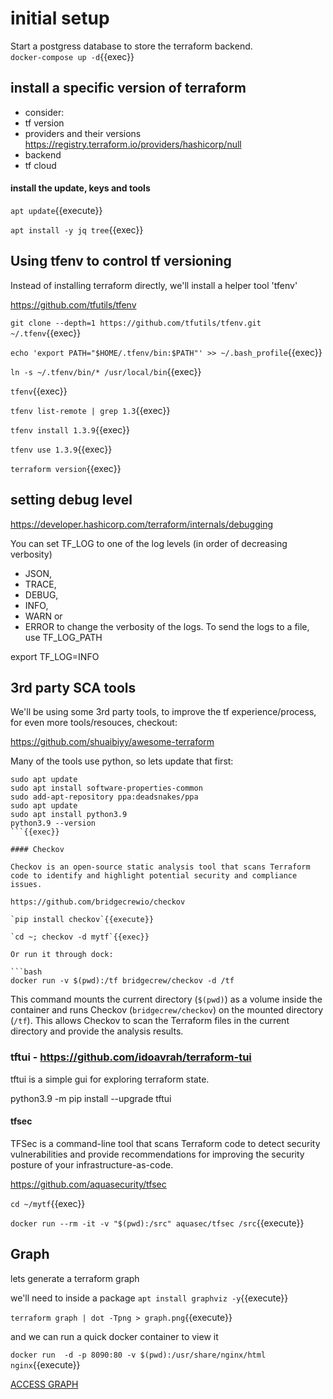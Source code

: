 # initial setup


Start a postgress database to store the terraform backend.   
`docker-compose up -d`{{exec}}

## install a specific version of terraform

- consider:
- tf version
- providers and their versions  https://registry.terraform.io/providers/hashicorp/null
- backend
- tf cloud



#### install the update, keys and tools

`apt update`{{execute}}

`apt install -y jq tree`{{exec}}



## Using tfenv to control tf versioning

Instead of installing terraform directly, we'll install a helper tool 'tfenv'

https://github.com/tfutils/tfenv

`git clone --depth=1 https://github.com/tfutils/tfenv.git ~/.tfenv`{{exec}}

`echo 'export PATH="$HOME/.tfenv/bin:$PATH"' >> ~/.bash_profile`{{exec}}

`ln -s ~/.tfenv/bin/* /usr/local/bin`{{exec}}

`tfenv`{{exec}}

`tfenv list-remote | grep 1.3`{{exec}}


`tfenv install 1.3.9`{{exec}}

`tfenv use 1.3.9`{{exec}}

`terraform version`{{exec}}


## setting debug level

https://developer.hashicorp.com/terraform/internals/debugging

You can set TF_LOG to one of the log levels (in order of decreasing verbosity) 
- JSON, 
- TRACE, 
- DEBUG, 
- INFO, 
- WARN or 
- ERROR 
to change the verbosity of the logs. To send the logs to a file, use TF_LOG_PATH

export TF_LOG=INFO

## 3rd party SCA tools

We'll be using some 3rd party tools, to improve the tf experience/process, for even more tools/resouces, checkout: 

https://github.com/shuaibiyy/awesome-terraform

Many of the tools use python, so lets update that first:

```
sudo apt update
sudo apt install software-properties-common
sudo add-apt-repository ppa:deadsnakes/ppa
sudo apt update
sudo apt install python3.9
python3.9 --version 
```{{exec}}

#### Checkov

Checkov is an open-source static analysis tool that scans Terraform code to identify and highlight potential security and compliance issues.

https://github.com/bridgecrewio/checkov

`pip install checkov`{{execute}}

`cd ~; checkov -d mytf`{{exec}}

Or run it through dock:

```bash
docker run -v $(pwd):/tf bridgecrew/checkov -d /tf
```

This command mounts the current directory (`$(pwd)`) as a volume inside the container and runs Checkov (`bridgecrew/checkov`) on the mounted directory (`/tf`). This allows Checkov to scan the Terraform files in the current directory and provide the analysis results.

### tftui - https://github.com/idoavrah/terraform-tui

tftui is a simple gui for exploring terraform state.

python3.9 -m pip install --upgrade tftui

#### tfsec

TFSec is a command-line tool that scans Terraform code to detect security vulnerabilities and provide recommendations for improving the security posture of your infrastructure-as-code.

https://github.com/aquasecurity/tfsec

`cd ~/mytf`{{exec}}

`docker run --rm -it -v "$(pwd):/src" aquasec/tfsec /src`{{execute}}

## Graph

lets generate a terraform graph

we'll need to inside a package `apt install graphviz -y`{{execute}}

`terraform graph | dot -Tpng > graph.png`{{execute}}

and we can run a quick docker container to view it

`docker run  -d -p 8090:80 -v $(pwd):/usr/share/nginx/html nginx`{{execute}}


[ACCESS GRAPH]({{TRAFFIC_HOST1_8090}}/graph.png)